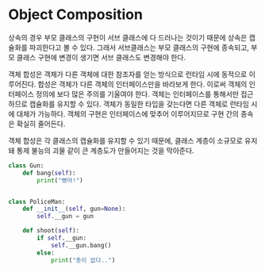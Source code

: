 # Object Composition
상속의 경우 부모 클래스의 구현이 서브 클래스에 다 드러나는 것이기 때문에 상속은 
캡슐화를 파괴한다고 볼 수 있다. 그래서 서브클래스는 부모 클래스의 구현에
종속되고, 부모 클래스 구현에 변경이 생기면 서브 클래스도 변경해야 한다.

객체 합성은 객체가 다른 객체에 대한 참조자를 얻는 방식으로 
런타임 시에 동적으로 이루어진다. 합성은 객체가 다른 객체의 인터페이스만을 
바라보게 한다. 이로써 객체의 인터페이스 정의에 보다 많은 주의를 기울여야 한다. 
객체는 인터페이스를 통해서만 접근하므로 캡슐화를 유지할 수 있다. 객체가 동일한 
타입을 갖는다면 다른 객체로 런타임 시에 대체가 가능하다. 객체의 구현은 
인터페이스에 맞추어 이루어지므로 구현 간의 종속은 확실히 줄어든다.

객체 합성은 각 클래스의 캡슐화를 유지할 수 있기 때문에, 클래스 계층이 소규모로 
유지돼 통제 불능의 괴물 같이 큰 계층도가 만들어지는 것을 막아준다.

```python
class Gun:
    def bang(self):
        print("빵야!")


class PoliceMan:
    def __init__(self, gun=None):
        self.__gun = gun

    def shoot(self):
        if self.__gun:
            self.__gun.bang()
        else:
            print("총이 없다..")
```
